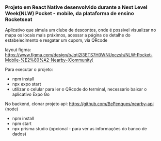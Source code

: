 ### Projeto em React Native desenvolvido durante a Next Level Week(NLW) Pocket - mobile,  da plataforma de ensino Rocketseat

Aplicativo que simula um clube de descontos, onde é possivel visualizar no mapa os locais mais práximos, acessar a página de detalhe do estabelecimento e resgatar um cupom, via QRcode

layout figma: https://www.figma.com/design/bJqtj2I3ETS7H0WNUpczsh/NLW-Pocket-Mobile-%E2%80%A2-Nearby-(Community)

Para executar o projeto:
- npm install
- npx expo start
- utilizar o celular para ler o QRcode do terminal, necessario baixar o aplicativo Expo Go

No backend, clonar projeto api: https://github.com/BePenques/nearby-api (node)
 - npm install
 - npm start
 - npx prisma studio (opcional -  para ver as informações do banco de dados)



